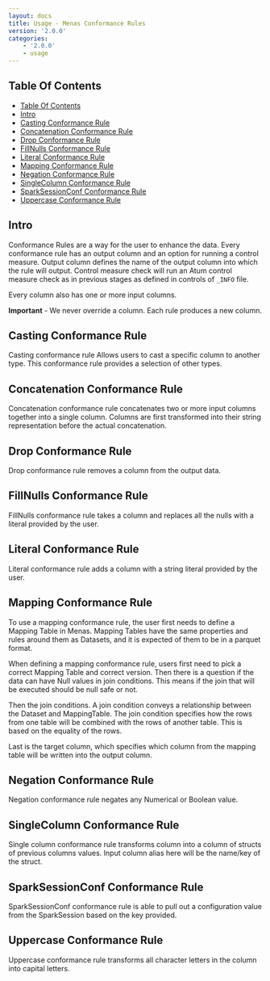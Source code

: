 ```yaml
---
layout: docs
title: Usage - Menas Conformance Rules
version: '2.0.0'
categories:
    - '2.0.0'
    - usage
---
```


## Table Of Contents
<!-- toc -->
- [Table Of Contents](#table-of-contents)
- [Intro](#intro)
- [Casting Conformance Rule](#casting-conformance-rule)
- [Concatenation Conformance Rule](#concatenation-conformance-rule)
- [Drop Conformance Rule](#drop-conformance-rule)
- [FillNulls Conformance Rule](#fillnulls-conformance-rule)
- [Literal Conformance Rule](#literal-conformance-rule)
- [Mapping Conformance Rule](#mapping-conformance-rule)
- [Negation Conformance Rule](#negation-conformance-rule)
- [SingleColumn Conformance Rule](#singlecolumn-conformance-rule)
- [SparkSessionConf Conformance Rule](#sparksessionconf-conformance-rule)
- [Uppercase Conformance Rule](#uppercase-conformance-rule)
<!-- tocstop -->

## Intro

Conformance Rules are a way for the user to enhance the data. Every conformance rule has an output column and an option for running a control measure. Output column defines the name of the output column into which the rule will output. Control measure check will run an Atum control measure check as in previous stages as defined in controls of `_INFO` file.

Every column also has one or more input columns.

**Important** - We never override a column. Each rule produces a new column.

## Casting Conformance Rule

Casting conformance rule Allows users to cast a specific column to another type. This conformance rule provides a selection of other types.

## Concatenation Conformance Rule

Concatenation conformance rule concatenates two or more input columns together into a single column. Columns are first transformed into their string representation before the actual concatenation.

## Drop Conformance Rule

Drop conformance rule removes a column from the output data.

## FillNulls Conformance Rule

FillNulls conformance rule takes a column and replaces all the nulls with a literal provided by the user.

## Literal Conformance Rule

Literal conformance rule adds a column with a string literal provided by the user.

## Mapping Conformance Rule

To use a mapping conformance rule, the user first needs to define a Mapping Table in Menas. Mapping Tables have the same properties and rules around them as Datasets, and it is expected of them to be in a parquet format.

When defining a mapping conformance rule, users first need to pick a correct Mapping Table and correct version. Then there is a question if the data can have Null values in join conditions. This means if the join that will be executed should be null safe or not.

Then the join conditions. A join condition conveys a relationship between the Dataset and MappingTable. The join condition specifies how the rows from one table will be combined with the rows of another table. This is based on the equality of the rows.

Last is the target column, which specifies which column from the mapping table will be written into the output column.

## Negation Conformance Rule

Negation conformance rule negates any Numerical or Boolean value.

## SingleColumn Conformance Rule

Single column conformance rule transforms column into a column of structs of previous columns values. Input column alias here will be the name/key of the struct.

## SparkSessionConf Conformance Rule

SparkSessionConf conformance rule is able to pull out a configuration value from the SparkSession based on the key provided.

## Uppercase Conformance Rule

Uppercase conformance rule transforms all character letters in the column into capital letters.
